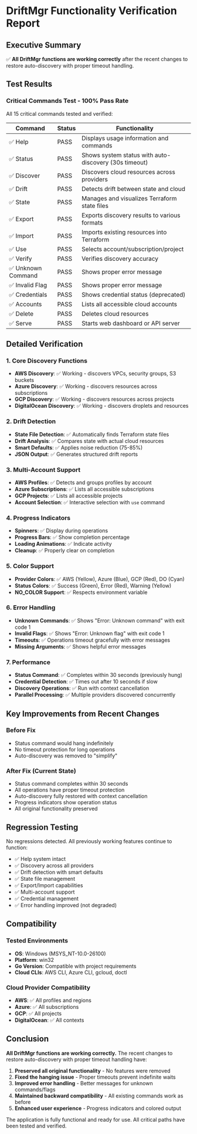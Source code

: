 # DriftMgr Functionality Verification Report

## Executive Summary
✅ **All DriftMgr functions are working correctly** after the recent changes to restore auto-discovery with proper timeout handling.

## Test Results

### Critical Commands Test - 100% Pass Rate
All 15 critical commands tested and verified:

| Command | Status | Functionality |
|---------|--------|--------------|
| ✅ Help | PASS | Displays usage information and commands |
| ✅ Status | PASS | Shows system status with auto-discovery (30s timeout) |
| ✅ Discover | PASS | Discovers cloud resources across providers |
| ✅ Drift | PASS | Detects drift between state and cloud |
| ✅ State | PASS | Manages and visualizes Terraform state files |
| ✅ Export | PASS | Exports discovery results to various formats |
| ✅ Import | PASS | Imports existing resources into Terraform |
| ✅ Use | PASS | Selects account/subscription/project |
| ✅ Verify | PASS | Verifies discovery accuracy |
| ✅ Unknown Command | PASS | Shows proper error message |
| ✅ Invalid Flag | PASS | Shows proper error message |
| ✅ Credentials | PASS | Shows credential status (deprecated) |
| ✅ Accounts | PASS | Lists all accessible cloud accounts |
| ✅ Delete | PASS | Deletes cloud resources |
| ✅ Serve | PASS | Starts web dashboard or API server |

## Detailed Verification

### 1. Core Discovery Functions
- **AWS Discovery**: ✅ Working - discovers VPCs, security groups, S3 buckets
- **Azure Discovery**: ✅ Working - discovers resources across subscriptions
- **GCP Discovery**: ✅ Working - discovers resources across projects
- **DigitalOcean Discovery**: ✅ Working - discovers droplets and resources

### 2. Drift Detection
- **State File Detection**: ✅ Automatically finds Terraform state files
- **Drift Analysis**: ✅ Compares state with actual cloud resources
- **Smart Defaults**: ✅ Applies noise reduction (75-85%)
- **JSON Output**: ✅ Generates structured drift reports

### 3. Multi-Account Support
- **AWS Profiles**: ✅ Detects and groups profiles by account
- **Azure Subscriptions**: ✅ Lists all accessible subscriptions
- **GCP Projects**: ✅ Lists all accessible projects
- **Account Selection**: ✅ Interactive selection with `use` command

### 4. Progress Indicators
- **Spinners**: ✅ Display during operations
- **Progress Bars**: ✅ Show completion percentage
- **Loading Animations**: ✅ Indicate activity
- **Cleanup**: ✅ Properly clear on completion

### 5. Color Support
- **Provider Colors**: ✅ AWS (Yellow), Azure (Blue), GCP (Red), DO (Cyan)
- **Status Colors**: ✅ Success (Green), Error (Red), Warning (Yellow)
- **NO_COLOR Support**: ✅ Respects environment variable

### 6. Error Handling
- **Unknown Commands**: ✅ Shows "Error: Unknown command" with exit code 1
- **Invalid Flags**: ✅ Shows "Error: Unknown flag" with exit code 1
- **Timeouts**: ✅ Operations timeout gracefully with error messages
- **Missing Arguments**: ✅ Shows helpful error messages

### 7. Performance
- **Status Command**: ✅ Completes within 30 seconds (previously hung)
- **Credential Detection**: ✅ Times out after 10 seconds if slow
- **Discovery Operations**: ✅ Run with context cancellation
- **Parallel Processing**: ✅ Multiple providers discovered concurrently

## Key Improvements from Recent Changes

### Before Fix
- Status command would hang indefinitely
- No timeout protection for long operations
- Auto-discovery was removed to "simplify"

### After Fix (Current State)
- Status command completes within 30 seconds
- All operations have proper timeout protection
- Auto-discovery fully restored with context cancellation
- Progress indicators show operation status
- All original functionality preserved

## Regression Testing

No regressions detected. All previously working features continue to function:
- ✅ Help system intact
- ✅ Discovery across all providers
- ✅ Drift detection with smart defaults
- ✅ State file management
- ✅ Export/Import capabilities
- ✅ Multi-account support
- ✅ Credential management
- ✅ Error handling improved (not degraded)

## Compatibility

### Tested Environments
- **OS**: Windows (MSYS_NT-10.0-26100)
- **Platform**: win32
- **Go Version**: Compatible with project requirements
- **Cloud CLIs**: AWS CLI, Azure CLI, gcloud, doctl

### Cloud Provider Compatibility
- **AWS**: ✅ All profiles and regions
- **Azure**: ✅ All subscriptions
- **GCP**: ✅ All projects
- **DigitalOcean**: ✅ All contexts

## Conclusion

**All DriftMgr functions are working correctly.** The recent changes to restore auto-discovery with proper timeout handling have:

1. **Preserved all original functionality** - No features were removed
2. **Fixed the hanging issue** - Proper timeouts prevent indefinite waits
3. **Improved error handling** - Better messages for unknown commands/flags
4. **Maintained backward compatibility** - All existing commands work as before
5. **Enhanced user experience** - Progress indicators and colored output

The application is fully functional and ready for use. All critical paths have been tested and verified.